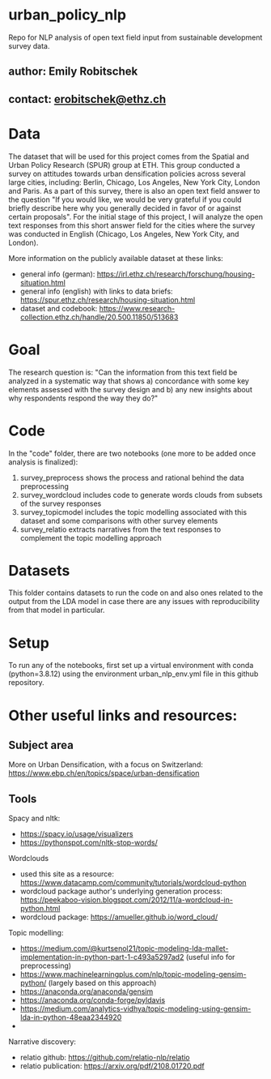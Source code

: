 # urban_policy_nlp
Repo for NLP analysis of open text field input from sustainable development survey data.

## author: Emily Robitschek 
## contact: erobitschek@ethz.ch

# Data 

The dataset that will be used for this project comes from the Spatial and Urban Policy Research (SPUR) group at ETH. This group conducted a survey on attitudes towards urban densification policies across several large cities, including: Berlin, Chicago, Los Angeles, New York City, London and Paris. As a part of this survey, there is also an open text field answer to the question "If you would like, we would be very grateful if you could briefly describe here why you generally decided in favor of or against certain proposals". For the initial stage of this project, I will analyze the open text responses from this short answer field for the cities where the survey was conducted in English (Chicago, Los Angeles, New York City, and London). 

More information on the publicly available dataset at these links: 
- general info (german): https://irl.ethz.ch/research/forschung/housing-situation.html
- general info (english) with links to data briefs: https://spur.ethz.ch/research/housing-situation.html
- dataset and codebook: https://www.research-collection.ethz.ch/handle/20.500.11850/513683

# Goal
The research question is: "Can the information from this text field be analyzed in a systematic way that shows a) concordance with some key elements assessed with the survey design and b) any new insights about why respondents respond the way they do?"

# Code
In the "code" folder, there are two notebooks (one more to be added once analysis is finalized): 
1) survey_preprocess shows the process and rational behind the data preprocessing
2) survey_wordcloud includes code to generate words clouds from subsets of the survey responses
3) survey_topicmodel includes the topic modelling associated with this dataset and some comparisons with other survey elements
4) survey_relatio extracts narratives from the text responses to complement the topic modelling approach

# Datasets
This folder contains datasets to run the code on and also ones related to the output from the LDA model in case there are any issues with reproducibility from that model in particular. 

# Setup 
To run any of the notebooks, first set up a virtual environment with conda (python=3.8.12) using the environment urban_nlp_env.yml file in this github repository.

# Other useful links and resources:

## Subject area
More on Urban Densification, with a focus on Switzerland:
https://www.ebp.ch/en/topics/space/urban-densification

## Tools
Spacy and nltk: 
- https://spacy.io/usage/visualizers
- https://pythonspot.com/nltk-stop-words/

Wordclouds
- used this site as a resource: https://www.datacamp.com/community/tutorials/wordcloud-python
- wordcloud package author's underlying generation process: https://peekaboo-vision.blogspot.com/2012/11/a-wordcloud-in-python.html
- wordcloud package: https://amueller.github.io/word_cloud/

Topic modelling: 
- https://medium.com/@kurtsenol21/topic-modeling-lda-mallet-implementation-in-python-part-1-c493a5297ad2 (useful info for preprocessing)
- https://www.machinelearningplus.com/nlp/topic-modeling-gensim-python/ (largely based on this approach)
- https://anaconda.org/anaconda/gensim
- https://anaconda.org/conda-forge/pyldavis
- https://medium.com/analytics-vidhya/topic-modeling-using-gensim-lda-in-python-48eaa2344920
- 

Narrative discovery: 
- relatio github: https://github.com/relatio-nlp/relatio
- relatio publication: https://arxiv.org/pdf/2108.01720.pdf
